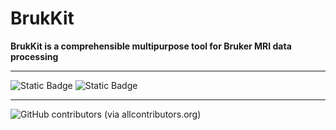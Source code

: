 # BrukKit

<b> BrukKit is a comprehensible multipurpose tool for Bruker MRI data processing </b>

------------------------------------------------------------------------

![Static Badge](https://img.shields.io/badge/MATLAB-R2021b-orange) ![Static Badge](https://img.shields.io/badge/python-3.9-blue)

------------------------------------------------------------------------

![GitHub contributors (via allcontributors.org)](https://img.shields.io/github/all-contributors/all-contributors/all-contributors)


